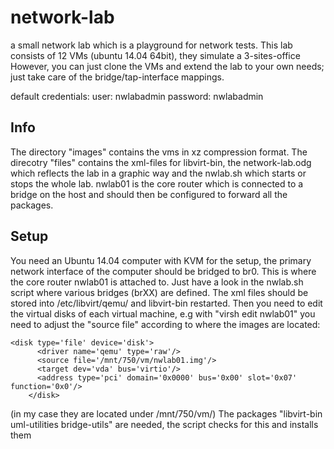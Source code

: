 # network-lab
a small network lab which is a playground for network tests.
This lab consists of 12 VMs (ubuntu 14.04 64bit), they simulate a 3-sites-office
However, you can just clone the VMs and extend the lab to your own needs; 
just take care of the bridge/tap-interface mappings.

default credentials:
user: nwlabadmin
password: nwlabadmin

## Info
The directory "images" contains the vms in xz compression format.
The direcotry "files" contains the xml-files for libvirt-bin, the network-lab.odg 
which reflects the lab in a graphic way and the nwlab.sh which starts or stops 
the whole lab.
nwlab01 is the core router which is connected to a bridge on the host and should
then be configured to forward all the packages.

## Setup
You need an Ubuntu 14.04 computer with KVM for the setup, the primary network interface
of the computer should be bridged to br0. This is where the core router nwlab01 
is attached to. Just have a look in the nwlab.sh script where various bridges
(brXX) are defined.
The xml files should be stored into /etc/libvirt/qemu/ and libvirt-bin restarted.
Then you need to edit the virtual disks of each virtual machine, e.g with "virsh edit nwlab01"
you need to adjust the "source file" according to where the images are located: 
``` 
<disk type='file' device='disk'>
      <driver name='qemu' type='raw'/>
      <source file='/mnt/750/vm/nwlab01.img'/>
      <target dev='vda' bus='virtio'/>
      <address type='pci' domain='0x0000' bus='0x00' slot='0x07' function='0x0'/>
    </disk>
```
(in my case they are located under /mnt/750/vm/)
The packages "libvirt-bin uml-utilities bridge-utils" are needed, the script checks for
this and installs them

